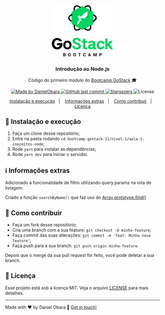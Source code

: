<h1 align="center">
    <img alt="GoStack" src="../../.github/bootcamp-header.png" width="200px" />
</h1>

<h3 align="center">
  Introdução ao Node.js
</h3>

<p align="center">Código do primeiro módulo do <a href="https://rocketseat.com.br/bootcamp">Bootcamp GoStack</a> 🎓</p>

<p align="center">

  <a href="https://www.linkedin.com/in/danielobara/">
    <img alt="Made by DanielObara" src="https://img.shields.io/badge/made%20by-DanielObara-%2304D361">
  </a>
  
  <a href="https://github.com/danielobara/desafiofastfeet/commits/master">
    <img alt="GitHub last commit" src="https://img.shields.io/github/last-commit/danielobara/desafiofastfeet.svg">
  </a>
	
  <a href="https://github.com/danielobara/bootcamp-gostack-11/stargazers">
    <img alt="Stargazers" src="https://img.shields.io/github/stars/danielobara/bootcamp-gostack-11?style=social">
  </a>
	
  <img alt="License" src="https://img.shields.io/badge/license-MIT-%2304D361">
</p>

<p align="center">
  <a href="#-instalacao-e-execução">Instalação e execução</a>&nbsp;&nbsp;&nbsp;|&nbsp;&nbsp;&nbsp;
	<a href="#-informações-extras">Informações extras</a>&nbsp;&nbsp;&nbsp;|&nbsp;&nbsp;&nbsp;
  <a href="#-como-contribuir">Como contribuir</a>&nbsp;&nbsp;&nbsp;|&nbsp;&nbsp;&nbsp;
  <a href="#memo-licença">Licença</a>
</p>

## 🚀 Instalação e execução

1. Faça um clone desse repositório;
2. Entre na pasta rodando `cd bootcamp-gostack-11/nivel-1/aula-1-conceitos-node`;
3. Rode `yarn` para instalar as dependências;
4. Rode `yarn dev` para iniciar o servidor.
   
## ℹ️ Informações extras
Adicionado a funcionalidade de filtro utilizando query.params na rota de listagem.

Criado a função `searchByName()` que faz uso do [Array.prototype.find()](https://developer.mozilla.org/pt-BR/docs/Web/JavaScript/Reference/Global_Objects/Array/find)

## 🤔 Como contribuir

- Faça um fork desse repositório;
- Cria uma branch com a sua feature: `git checkout -b minha-feature`;
- Faça commit das suas alterações: `git commit -m 'feat: Minha nova feature'`;
- Faça push para a sua branch: `git push origin minha-feature`.

Depois que o merge da sua pull request for feito, você pode deletar a sua branch.

## :memo: Licença

Esse projeto está sob a licença MIT. Veja o arquivo [LICENSE](LICENSE.md) para mais detalhes.

---

Made with ♥ by Daniel Obara :wave: [Get in touch!](https://www.linkedin.com/in/danielobara/)